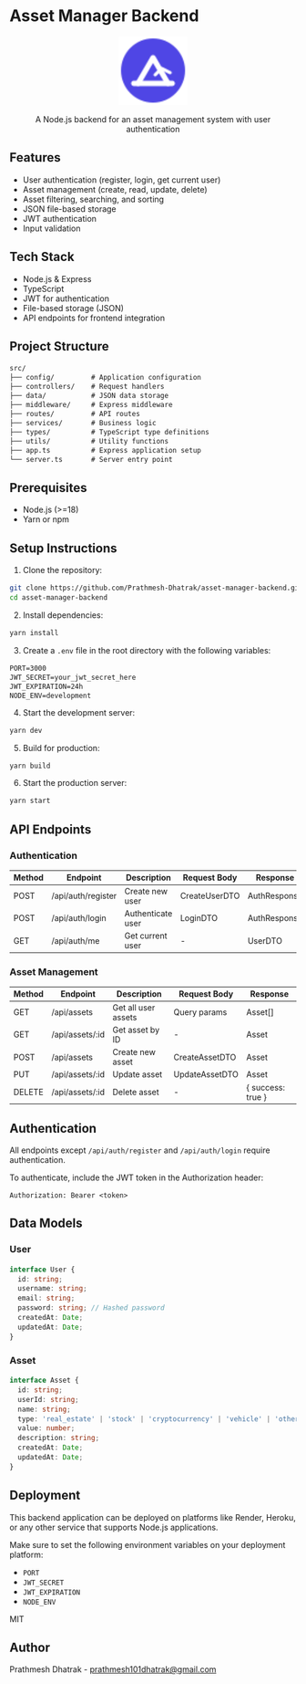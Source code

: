 # Asset Manager Backend

<p align='center'>
  <img src='public/favicon.svg' alt='Asset Manager Backend' width='120'/>
</p>

<p align='center'>
A Node.js backend for an asset management system with user authentication
</p>

## Features

- User authentication (register, login, get current user)
- Asset management (create, read, update, delete)
- Asset filtering, searching, and sorting
- JSON file-based storage
- JWT authentication
- Input validation

## Tech Stack

- Node.js & Express
- TypeScript
- JWT for authentication
- File-based storage (JSON)
- API endpoints for frontend integration

## Project Structure

```
src/
├── config/         # Application configuration
├── controllers/    # Request handlers
├── data/           # JSON data storage
├── middleware/     # Express middleware
├── routes/         # API routes
├── services/       # Business logic
├── types/          # TypeScript type definitions
├── utils/          # Utility functions
├── app.ts          # Express application setup
└── server.ts       # Server entry point
```

## Prerequisites

- Node.js (>=18)
- Yarn or npm

## Setup Instructions

1. Clone the repository:

```bash
git clone https://github.com/Prathmesh-Dhatrak/asset-manager-backend.git
cd asset-manager-backend
```

2. Install dependencies:

```bash
yarn install
```

3. Create a `.env` file in the root directory with the following variables:

```
PORT=3000
JWT_SECRET=your_jwt_secret_here
JWT_EXPIRATION=24h
NODE_ENV=development
```

4. Start the development server:

```bash
yarn dev
```

5. Build for production:

```bash
yarn build
```

6. Start the production server:

```bash
yarn start
```

## API Endpoints

### Authentication

| Method | Endpoint              | Description        | Request Body          | Response               |
|--------|----------------------|--------------------|----------------------|------------------------|
| POST   | /api/auth/register   | Create new user    | CreateUserDTO        | AuthResponse           |
| POST   | /api/auth/login      | Authenticate user  | LoginDTO             | AuthResponse           |
| GET    | /api/auth/me         | Get current user   | -                    | UserDTO                |

### Asset Management

| Method | Endpoint             | Description         | Request Body         | Response               |
|--------|---------------------|--------------------|--------------------|------------------------|
| GET    | /api/assets          | Get all user assets | Query params       | Asset[]                |
| GET    | /api/assets/:id      | Get asset by ID    | -                  | Asset                  |
| POST   | /api/assets          | Create new asset   | CreateAssetDTO     | Asset                  |
| PUT    | /api/assets/:id      | Update asset       | UpdateAssetDTO     | Asset                  |
| DELETE | /api/assets/:id      | Delete asset       | -                  | { success: true }      |

## Authentication

All endpoints except `/api/auth/register` and `/api/auth/login` require authentication.

To authenticate, include the JWT token in the Authorization header:

```
Authorization: Bearer <token>
```

## Data Models

### User

```typescript
interface User {
  id: string;
  username: string;
  email: string;
  password: string; // Hashed password
  createdAt: Date;
  updatedAt: Date;
}
```

### Asset

```typescript
interface Asset {
  id: string;
  userId: string;
  name: string;
  type: 'real_estate' | 'stock' | 'cryptocurrency' | 'vehicle' | 'other';
  value: number;
  description: string;
  createdAt: Date;
  updatedAt: Date;
}
```

## Deployment

This backend application can be deployed on platforms like Render, Heroku, or any other service that supports Node.js applications.

Make sure to set the following environment variables on your deployment platform:
- `PORT`
- `JWT_SECRET`
- `JWT_EXPIRATION`
- `NODE_ENV`

MIT

## Author

Prathmesh Dhatrak - [prathmesh101dhatrak@gmail.com](mailto:prathmesh101dhatrak@gmail.com)